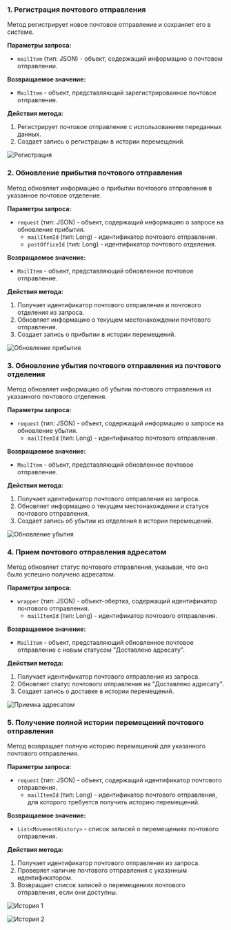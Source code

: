 ### 1. Регистрация почтового отправления

Метод регистрирует новое почтовое отправление и сохраняет его в системе.

**Параметры запроса:**
- `mailItem` (тип: JSON) - объект, содержащий информацию о почтовом отправлении.

**Возвращаемое значение:**
- `MailItem` - объект, представляющий зарегистрированное почтовое отправление.

**Действия метода:**
1. Регистрирует почтовое отправление с использованием переданных данных.
2. Создает запись о регистрации в истории перемещений.

![Регистрация](/home/dmitrij/tracker/doc/img/register.png)

### 2. Обновление прибытия почтового отправления

Метод обновляет информацию о прибытии почтового отправления в указанное почтовое отделение.

**Параметры запроса:**
- `request` (тип: JSON) - объект, содержащий информацию о запросе на обновление прибытия.
    - `mailItemId` (тип: Long) - идентификатор почтового отправления.
    - `postOfficeId` (тип: Long) - идентификатор почтового отделения.

**Возвращаемое значение:**
- `MailItem` - объект, представляющий обновленное почтовое отправление.

**Действия метода:**
1. Получает идентификатор почтового отправления и почтового отделения из запроса.
2. Обновляет информацию о текущем местонахождении почтового отправления.
3. Создает запись о прибытии в истории перемещений.

![Обновление прибытия](/home/dmitrij/tracker/doc/img/arrival.png) 

### 3. Обновление убытия почтового отправления из почтового отделения

Метод обновляет информацию об убытии почтового отправления из указанного почтового отделения.

**Параметры запроса:**
- `request` (тип: JSON) - объект, содержащий информацию о запросе на обновление убытия.
    - `mailItemId` (тип: Long) - идентификатор почтового отправления.

**Возвращаемое значение:**
- `MailItem` - объект, представляющий обновленное почтовое отправление.

**Действия метода:**
1. Получает идентификатор почтового отправления из запроса.
2. Обновляет информацию о текущем местонахождении и статусе почтового отправления.
3. Создает запись об убытии из отделения в истории перемещений.

![Обновление убытия](/home/dmitrij/tracker/doc/img/departure.png) 

### 4. Прием почтового отправления адресатом

Метод обновляет статус почтового отправления, указывая, что оно было успешно получено адресатом.

**Параметры запроса:**
- `wrapper` (тип: JSON) - объект-обертка, содержащий идентификатор почтового отправления.
    - `mailItemId` (тип: Long) - идентификатор почтового отправления.

**Возвращаемое значение:**
- `MailItem` - объект, представляющий обновленное почтовое отправление с новым статусом "Доставлено адресату".

**Действия метода:**
1. Получает идентификатор почтового отправления из запроса.
2. Обновляет статус почтового отправления на "Доставлено адресату".
3. Создает запись о доставке в истории перемещений.

![Приемка адресатом](/home/dmitrij/tracker/doc/img/receive.png) 

### 5. Получение полной истории перемещений почтового отправления

Метод возвращает полную историю перемещений для указанного почтового отправления.

**Параметры запроса:**
- `request` (тип: JSON) - объект, содержащий идентификатор почтового отправления.
    - `mailItemId` (тип: Long) - идентификатор почтового отправления, для которого требуется получить историю перемещений.

**Возвращаемое значение:**
- `List<MovementHistory>` - список записей о перемещениях почтового отправления.

**Действия метода:**
1. Получает идентификатор почтового отправления из запроса.
2. Проверяет наличие почтового отправления с указанным идентификатором.
3. Возвращает список записей о перемещениях почтового отправления, если они доступны.

![История 1](/home/dmitrij/tracker/doc/img/history.png)

![История 2](/home/dmitrij/tracker/doc/img/history2.png) 




